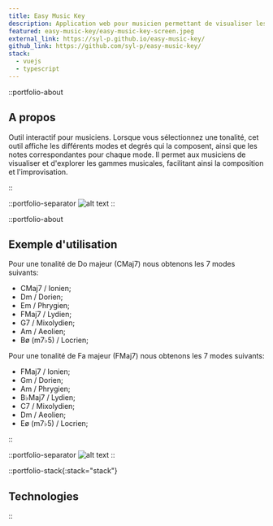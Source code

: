 ```yaml
---
title: Easy Music Key
description: Application web pour musicien permettant de visualiser les modes et degrés d'une tonalité.
featured: easy-music-key/easy-music-key-screen.jpeg
external_link: https://syl-p.github.io/easy-music-key/
github_link: https://github.com/syl-p/easy-music-key/
stack:
  - vuejs
  - typescript
---
```


::portfolio-about

## A propos

Outil interactif pour musiciens. Lorsque vous sélectionnez une tonalité, cet outil affiche les différents modes et degrés qui la composent, ainsi que les notes correspondantes pour chaque mode. Il permet aux musiciens de visualiser et d'explorer les gammes musicales, facilitant ainsi la composition et l'improvisation.

::

::portfolio-separator
![alt text](/img/portfolio/easy-music-key/easy-music-key-screen-design.png)
::

::portfolio-about

## Exemple d'utilisation

Pour une tonalité de Do majeur (CMaj7) nous obtenons les 7 modes suivants:

- CMaj7 / Ionien;
- Dm / Dorien;
- Em / Phrygien;
- FMaj7 / Lydien;
- G7 / Mixolydien;
- Am / Aeolien;
- Bø (m7♭5) / Locrien;

Pour une tonalité de Fa majeur (FMaj7) nous obtenons les 7 modes suivants:

- FMaj7 / Ionien;
- Gm / Dorien;
- Am / Phrygien;
- B♭Maj7 / Lydien;
- C7 / Mixolydien;
- Dm / Aeolien;
- Eø (m7♭5) / Locrien;

::

::portfolio-separator
![alt text](/img/portfolio/easy-music-key/screen-1-easy-music-key.jpeg)
::

::portfolio-stack{:stack="stack"}

## Technologies

::
